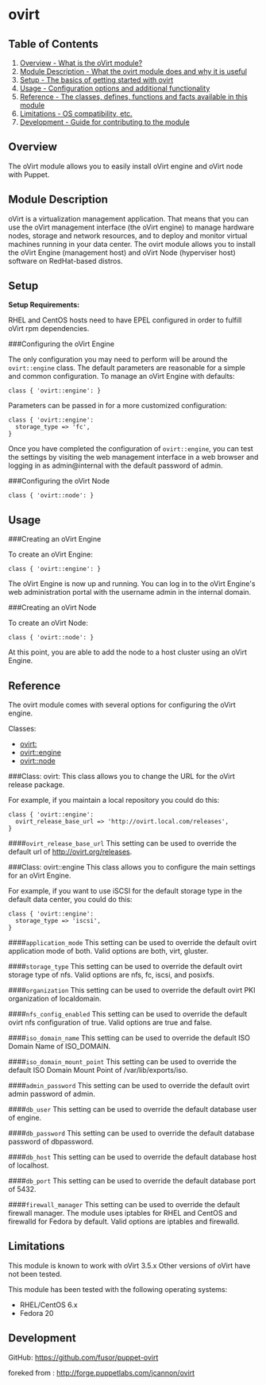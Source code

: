 ovirt
=====

Table of Contents
-----------------

1. [Overview - What is the oVirt module?](#overview)
2. [Module Description - What the ovirt module does and why it is useful](#module-description)
3. [Setup - The basics of getting started with ovirt](#setup)
4. [Usage - Configuration options and additional functionality](#usage)
5. [Reference - The classes, defines, functions and facts available in this module](#reference)
6. [Limitations - OS compatibility, etc.](#limitations)
7. [Development - Guide for contributing to the module](#development)


Overview
--------

The oVirt module allows you to easily install oVirt engine and oVirt node with Puppet.


Module Description
-------------------

oVirt is a virtualization management application. That means that you can use the oVirt management interface (the oVirt engine) to manage hardware nodes, storage and network resources, and to deploy and monitor virtual machines running in your data center.  The ovirt module allows you to install the oVirt Engine (management host) and oVirt Node (hyperviser host) software on RedHat-based distros.


Setup
-----

**Setup Requirements:**

RHEL and CentOS hosts need to have EPEL configured in order to fulfill oVirt rpm dependencies.

###Configuring the oVirt Engine

The only configuration you may need to perform will be around the `ovirt::engine` class.  The default parameters are reasonable for a simple and common configuration. To manage an oVirt Engine with defaults:

    class { 'ovirt::engine': }

Parameters can be passed in for a more customized configuration:

    class { 'ovirt::engine':
      storage_type => 'fc',
    }

Once you have completed the configuration of `ovirt::engine`, you can test the settings by visiting the web management interface in a web browser and logging in as admin@internal with the default password of admin.

###Configuring the oVirt Node

    class { 'ovirt::node': }


Usage
-----

###Creating an oVirt Engine

To create an oVirt Engine:

    class { 'ovirt::engine': }

The oVirt Engine is now up and running. You can log in to the oVirt Engine's web administration portal with the username admin in the internal domain.


###Creating an oVirt Node

To create an oVirt Node:

    class { 'ovirt::node': }

At this point, you are able to add the node to a host cluster using an oVirt Engine.


Reference
---------

The ovirt module comes with several options for configuring the oVirt engine.

Classes:

* [ovirt:](#class-ovirt)
* [ovirt::engine](#class-ovirtengine)
* [ovirt::node](#class-ovirtnode)

###Class: ovirt:
This class allows you to change the URL for the oVirt release package.

For example, if you maintain a local repository you could do this:

    class { 'ovirt::engine':
      ovirt_release_base_url => 'http://ovirt.local.com/releases',
    }

####`ovirt_release_base_url`
This setting can be used to override the default url of http://ovirt.org/releases.

###Class: ovirt::engine
This class allows you to configure the main settings for an oVirt Engine.

For example, if you want to use iSCSI for the default storage type in the default data center, you could do this:

    class { 'ovirt::engine':
      storage_type => 'iscsi',
    }

####`application_mode`
This setting can be used to override the default ovirt application mode of both.  Valid options are both, virt, gluster.

####`storage_type`
This setting can be used to override the default ovirt storage type of nfs.  Valid options are nfs, fc, iscsi, and posixfs.

####`organization`
This setting can be used to override the default ovirt PKI organization of localdomain.

####`nfs_config_enabled`
This setting can be used to override the default ovirt nfs configuration of true.  Valid options are true and false.

####`iso_domain_name`
This setting can be used to override the default ISO Domain Name of ISO_DOMAIN.

####`iso_domain_mount_point`
This setting can be used to override the default ISO Domain Mount Point of /var/lib/exports/iso.

####`admin_password`
This setting can be used to override the default ovirt admin password of admin.

####`db_user`
This setting can be used to override the default database user of engine.

####`db_password`
This setting can be used to override the default database password of dbpassword.

####`db_host`
This setting can be used to override the default database host of localhost.

####`db_port`
This setting can be used to override the default database port of 5432.

####`firewall_manager`
This setting can be used to override the default firewall manager.  The module uses iptables for RHEL and CentOS and firewalld for Fedora by default.  Valid options are iptables and firewalld.


Limitations
------------

This module is known to work with oVirt 3.5.x  Other versions of oVirt have not been tested.

This module has been tested with the following operating systems:

* RHEL/CentOS 6.x
* Fedora 20


Development
------------

GitHub: <https://github.com/fusor/puppet-ovirt>

foreked from : <http://forge.puppetlabs.com/jcannon/ovirt>

